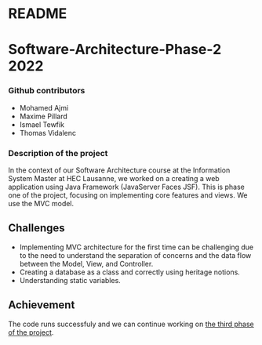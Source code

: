 # README
# Software-Architecture-Phase-2 2022

### Github contributors

- Mohamed Ajmi
- Maxime Pillard
- Ismael Tewfik
- Thomas Vidalenc

### Description of the project
In the context of our Software Architecture course at the Information System Master at HEC Lausanne, we worked on a creating a web application using Java Framework (JavaServer Faces JSF).
This is phase one of the project, focusing on implementing core features and views. We use the MVC model.

## Challenges
- Implementing MVC architecture for the first time can be challenging due to the need to understand the separation of concerns and the data flow between the Model, View, and Controller.
- Creating a database as a class and correctly using heritage notions.
- Understanding static variables.

## Achievement
The code runs successfuly and we can continue working on [the third phase of the project](https://github.com/ajmim/Software-Architecture-Phase-3).
